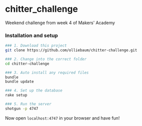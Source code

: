 # chitter_challenge

Weekend challenge from week 4 of Makers' Academy

### Installation and setup

```bash
### 1. Download this project
git clone https://github.com/olliebaum/chitter-challenge.git

### 2. Change into the correct folder
cd chitter-challenge

### 3. Auto install any required files
bundle
bundle update

### 4. Set up the database
rake setup

### 5. Run the server
shotgun -p 4747
```

Now open `localhost:4747` in your browser and have fun!